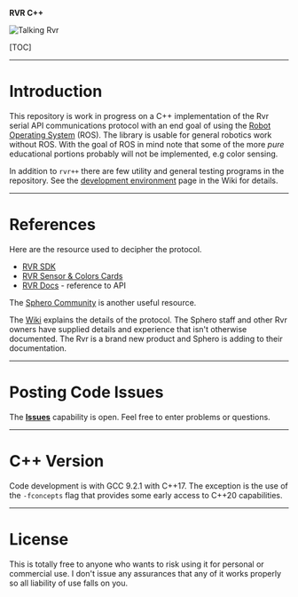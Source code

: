 **RVR C++**

![Talking Rvr](https://sdk.sphero.com/img/RVR_SDK_Icons/RVR_SDK_icons_RVR-Talking.png)

[TOC]
***
# Introduction

This repository is work in progress on a C++ implementation of the Rvr serial API communications protocol with an end goal of using the [Robot Operating System](https://www.ros.org/) (ROS). The library is usable for general robotics work without ROS. With the goal of ROS in mind note that some of the more *pure* educational portions probably will not be implemented, e.g color sensing. 

In addition to `rvr++` there are few utility and general testing programs in the repository. See the [development environment](https://bitbucket.org/rmerriam/rvr-cpp/wiki/Development%20Environment) page in the Wiki for details.  

***
# References

Here are the resource used to decipher the protocol.

* [RVR SDK](https://sdk.sphero.com/)
* [RVR Sensor & Colors Cards](https://sdk.sphero.com/docs/general_documentation/sensors/)
* [RVR Docs](https://sdk.sphero.com/docs/sdk_documentation/connection/) - reference to API 

The [Sphero Community](https://community.sphero.com/) is another useful resource. 

The [Wiki](https://bitbucket.org/rmerriam/rvr-cpp/wiki/Home) explains the details of the protocol. The Sphero staff and other Rvr owners have supplied details and experience that isn't otherwise documented. The Rvr is a brand new product and Sphero is adding to their documentation. 

***
# Posting Code Issues

The **[Issues](https://bitbucket.org/rmerriam/rvr-cpp/issues?status=new&status=open)** capability is open. Feel free to enter problems or questions.

***
# C++ Version

Code development is with GCC 9.2.1 with C++17. The exception is the use of the `-fconcepts` flag that provides some early access to C++20 capabilities. 

***
# License

This is totally free to anyone who wants to risk using it for personal or commercial use. I don't issue any assurances that any of it works properly so all liability of use falls on you. 

